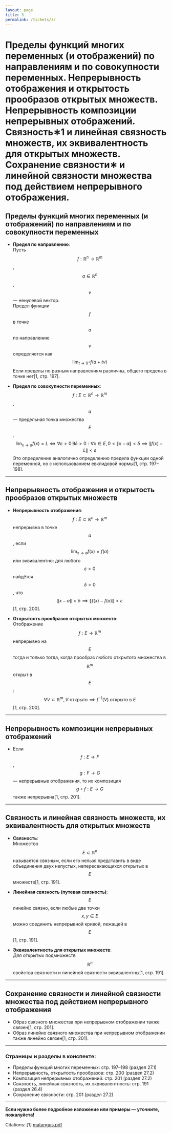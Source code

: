 ```yaml
---
layout: page
title: 3
permalink: /tickets/3/
---
```

# Пределы функций многих переменных (и отображений) по направлениям и по совокупности переменных. Непрерывность отображения и открытость прообразов открытых множеств. Непрерывность композиции непрерывных отображений. Связность∗1 и линейная связность множеств, их эквивалентность для открытых множеств. Сохранение связности∗ и линейной связности множества под действием непрерывного отображения.
## **Пределы функций многих переменных (и отображений) по направлениям и по совокупности переменных**

- **Предел по направлению**:  
  Пусть $$ f: \mathbb{R}^n \to \mathbb{R}^m $$, $$ a \in \mathbb{R}^n $$, $$ v $$ — ненулевой вектор.  
  Предел функции $$ f $$ в точке $$ a $$ по направлению $$ v $$ определяется как  
  $$
  \lim_{t \to 0^+} f(a + tv)
  $$
  Если пределы по разным направлениям различны, общего предела в точке нет[1, стр. 197].

- **Предел по совокупности переменных**:  
  $$ f: E \subset \mathbb{R}^n \to \mathbb{R}^m $$, $$ a $$ — предельная точка множества $$ E $$.  
  $$
  \lim_{x \to a} f(x) = L \iff \forall \varepsilon > 0 \, \exists \delta > 0: \forall x \in E, 0 < \|x-a\| < \delta \implies \|f(x) - L\| < \varepsilon
  $$
  Это определение аналогично определению предела функции одной переменной, но с использованием евклидовой нормы[1, стр. 197–198].

---

## **Непрерывность отображения и открытость прообразов открытых множеств**

- **Непрерывность отображения**:  
  $$ f: E \subset \mathbb{R}^n \to \mathbb{R}^m $$ непрерывна в точке $$ a $$, если  
  $$
  \lim_{x \to a} f(x) = f(a)
  $$
  или эквивалентно: для любого $$ \varepsilon > 0 $$ найдётся $$ \delta > 0 $$, что  
  $$
  \|x - a\| < \delta \implies \|f(x) - f(a)\| < \varepsilon
  $$
[1, стр. 200].

- **Открытость прообразов открытых множеств**:  
  Отображение $$ f: E \to \mathbb{R}^m $$ непрерывно на $$ E $$ тогда и только тогда, когда прообраз любого открытого множества в $$ \mathbb{R}^m $$ открыт в $$ E $$:  
  $$
  \forall V \subset \mathbb{R}^m,\, V \text{ открыто} \implies f^{-1}(V) \text{ открыто в } E
  $$
[1, стр. 200].

---

## **Непрерывность композиции непрерывных отображений**

- Если $$ f: E \to F $$, $$ g: F \to G $$ — непрерывные отображения, то их композиция $$ g \circ f: E \to G $$ также непрерывна[1, стр. 201].

---

## **Связность и линейная связность множеств, их эквивалентность для открытых множеств**

- **Связность**:  
  Множество $$ E \subset \mathbb{R}^n $$ называется связным, если его нельзя представить в виде объединения двух непустых, непересекающихся открытых в $$ E $$ множеств[1, стр. 191].

- **Линейная связность (путевая связность)**:  
  $$ E $$ линейно связно, если любые две точки $$ x, y \in E $$ можно соединить непрерывной кривой, лежащей в $$ E $$[1, стр. 191].

- **Эквивалентность для открытых множеств**:  
  Для открытых подмножеств $$ \mathbb{R}^n $$ свойства связности и линейной связности эквивалентны[1, стр. 191].

---

## **Сохранение связности и линейной связности множества под действием непрерывного отображения**

- Образ связного множества при непрерывном отображении также связен[1, стр. 201].
- Образ линейно связного множества при непрерывном отображении также линейно связен[1, стр. 201].

---

### **Страницы и разделы в конспекте:**
- Пределы функций многих переменных: стр. 197–198 (раздел 27.1)
- Непрерывность, открытость прообразов: стр. 200 (раздел 27.2)
- Композиция непрерывных отображений: стр. 201 (раздел 27.2)
- Связность, линейная связность, их эквивалентность: стр. 191 (раздел 26.4)
- Сохранение связности: стр. 201 (раздел 27.2)

---

**Если нужно более подробное изложение или примеры — уточните, пожалуйста!**

Citations:
[1] [matangus.pdf](https://ppl-ai-file-upload.s3.amazonaws.com/web/direct-files/collection_711317b4-24f2-4d16-9975-0c19e8d7dac3/b204a07a-e1d2-4cb8-92f3-656e185292b3/matangus.pdf)